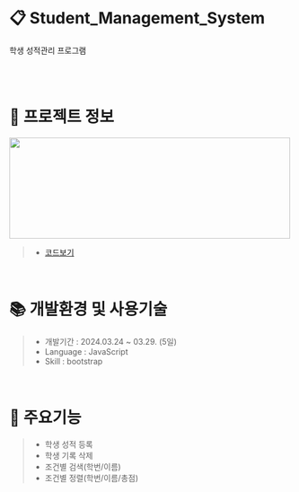 # 📋 Student_Management_System
학생 성적관리 프로그램 

</br>
</br>

 # 📃 프로젝트 정보

<img src="https://github.com/beetnalhee/Student_Management_System/assets/151362604/155dd4ed-0a9f-48e6-8d23-1920108cebce" width="500" height="180"/></br>

> * [코드보기](https://github.com/beetnalhee/board/blob/main/java/com/ezen/board/dao/JdbcArticleDao.java)
</br>


# 📚 개발환경 및 사용기술
>  * 개발기간 : 2024.03.24 ~ 03.29. (5일)
>  * Language : JavaScript
>  * Skill : bootstrap

<br />

# 🔑 주요기능

> * 학생 성적 등록
> * 학생 기록 삭제
> * 조건별 검색(학번/이름)
> * 조건별 정렬(학번/이름/총점)


</br>


